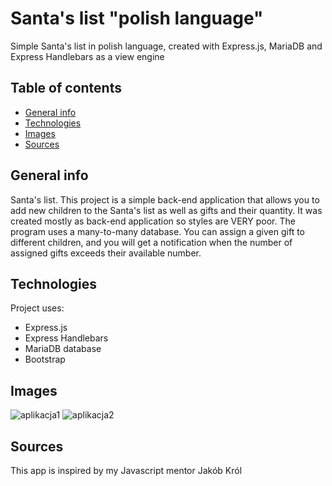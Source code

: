 # Santa's list  "polish language"

Simple Santa's list in polish language, created with Express.js, MariaDB and Express Handlebars as a view engine

## Table of contents
* [General info](#general-info)
* [Technologies](#technologies)
* [Images](#images)
* [Sources](#sources)


## General info

Santa's list. This project is a simple back-end application that allows you to add new children to the Santa's list as well as gifts and their quantity. It was created mostly as back-end application so styles are VERY poor. The program uses a many-to-many database. You can assign a given gift to different children, and you will get a notification when the number of assigned gifts exceeds their available number.
## Technologies
Project uses:
* Express.js
* Express Handlebars
* MariaDB database
* Bootstrap
## Images
![aplikacja1](https://user-images.githubusercontent.com/77553286/148827553-9a3ecd33-b2b4-45e2-8deb-1abd0e15e4ed.jpg)
![aplikacja2](https://user-images.githubusercontent.com/77553286/148827560-d04b9df6-f94c-42a7-819e-356ebfe313a1.jpg)

## Sources
This app is inspired by my Javascript mentor Jakób Król
